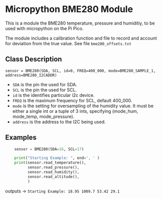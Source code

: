 # Micropython BME280 Module

This is a module the BME280 temperature, pressure and humiditiy, to be used with micropython on the Pi Pico.

The module includes a calibration function and file to record and account for deviation from the true value. See file `bme280_offsets.txt`
## Class Description

`sensor = BME280(SDA, SCL, id=0, FREQ=400_000, mode=BME280_SAMPLE_1, address=BME280_I2CADDR)`

- `SDA` is the pin the used for SDA.
- `SCL` is the pin the used for SCL.
- `id` is the identifies particular i2c device.
- `FREQ` is the maximum frequency for SCL, default 400_000.
- `mode` is the setting for oversampling of the humidity value. It must be either a single int or a tuple of 3 ints, specifying (mode_hum, mode_temp, mode_pressure).
- `address` is the address to the I2C being used.


## Examples 
```py
    sensor = BME280(SDA=16, SCL=17)

    print("Starting Example: ", end=', ' )
    print(sensor.read_temperature(),
          sensor.read_pressure(),
          sensor.read_humidity(),
          sensor.read_altitude(),
          )
```

outputs -> 
`
Starting Example: 18.95 1009.7 53.42 29.1
`

